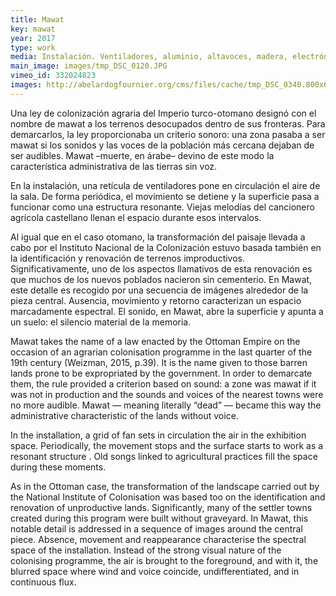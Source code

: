 ```yaml
---
title: Mawat
key: mawat
year: 2017
type: work
media: Instalación. Ventiladores, aluminio, altavoces, madera, electrónica e impresión digital. Medidas variables
main_image: images/tmp_DSC_0120.JPG
vimeo_id: 332024823
images: http://abelardogfournier.org/cms/files/cache/tmp_DSC_0340.800x600_0.jpg,http://abelardogfournier.org/cms/files/cache/PB291134.800x600_0.jpg,http://abelardogfournier.org/cms/files/cache/tmp_DSC_0230.800x600_0.jpg,http://abelardogfournier.org/cms/files/cache/tmp_DSC_0080.800x600_0.jpg
---
```



<div class="es">
        <p>Una ley de colonización agraria del Imperio turco-otomano designó con el nombre de mawat a los terrenos desocupados dentro de sus fronteras. Para demarcarlos, la ley proporcionaba un criterio sonoro: una zona pasaba a ser mawat si los sonidos y las voces de la población más cercana dejaban de ser audibles. Mawat –muerte, en árabe– devino de este modo la característica administrativa de las tierras sin voz.</p>
        <p>En la instalación, una retícula de ventiladores pone en circulación el aire de la sala. De forma periódica, el movimiento se detiene y la superficie pasa a funcionar como una estructura resonante. Viejas melodías del cancionero agrícola castellano llenan el espacio durante esos intervalos.</p>
        <p>Al igual que en el caso otomano, la transformación del paisaje llevada a cabo por el Instituto Nacional de la Colonización estuvo basada también en la identificación y renovación de terrenos improductivos. Significativamente, uno de los aspectos llamativos de esta renovación es que muchos de los nuevos poblados nacieron sin cementerio. En Mawat, este detalle es recogido por una secuencia de imágenes alrededor de la pieza central. Ausencia, movimiento y retorno caracterizan un espacio marcadamente espectral. El sonido, en Mawat, abre la superficie y apunta a un suelo: el silencio material de la memoria.</p>
</div>
    
<div class="en">
        <p>Mawat takes the name of a law enacted by the Ottoman Empire on the occasion of an agrarian colonisation programme in the last quarter of the 19th century (Weizman, 2015, p.39). It is the name given to those barren lands prone to be expropriated by the government. In order to demarcate them, the rule provided a criterion based on sound: a zone was mawat if it was not in production and the sounds and voices of the nearest towns were no more audible. Mawat — meaning literally “dead” — became this way the administrative characteristic of the lands without voice.</p>
        <p>In the installation, a grid of fan sets in circulation the air in the exhibition space. Periodically, the movement stops and the surface starts to work as a resonant structure . Old songs linked to agricultural practices fill the space during these moments.</p>
        <p>As in the Ottoman case, the transformation of the landscape carried out by the National Institute of Colonisation was based too on the identification and renovation of unproductive lands. Significantly, many of the settler towns created during this program were built without graveyard. In Mawat, this notable detail is addressed in a sequence of images around the central piece. Absence, movement and reappearance characterise the spectral space of the installation. Instead of the strong visual nature of the colonising programme, the air is brought to the foreground, and with it, the blurred space where wind and voice coincide, undifferentiated, and in continuous flux.</p> 
</div>

